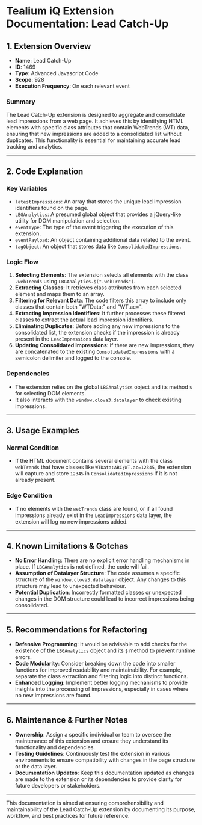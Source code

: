 # Tealium iQ Extension Documentation: Lead Catch-Up

## 1. Extension Overview
- **Name**: Lead Catch-Up
- **ID**: 1469
- **Type**: Advanced Javascript Code
- **Scope**: 928
- **Execution Frequency**: On each relevant event

### Summary
The Lead Catch-Up extension is designed to aggregate and consolidate lead impressions from a web page. It achieves this by identifying HTML elements with specific class attributes that contain WebTrends (WT) data, ensuring that new impressions are added to a consolidated list without duplicates. This functionality is essential for maintaining accurate lead tracking and analytics.

---

## 2. Code Explanation

### Key Variables
- `latestImpressions`: An array that stores the unique lead impression identifiers found on the page.
- `LBGAnalytics`: A presumed global object that provides a jQuery-like utility for DOM manipulation and selection.
- `eventType`: The type of the event triggering the execution of this extension.
- `eventPayload`: An object containing additional data related to the event.
- `tagObject`: An object that stores data like `ConsolidatedImpressions`.

### Logic Flow
1. **Selecting Elements**: The extension selects all elements with the class `.webTrends` using `LBGAnalytics.$(".webTrends")`.
2. **Extracting Classes**: It retrieves class attributes from each selected element and maps them to an array.
3. **Filtering for Relevant Data**: The code filters this array to include only classes that contain both "WTData:" and "WT.ac=".
4. **Extracting Impression Identifiers**: It further processes these filtered classes to extract the actual lead impression identifiers.
5. **Eliminating Duplicates**: Before adding any new impressions to the consolidated list, the extension checks if the impression is already present in the `LeadImpressions` data layer.
6. **Updating Consolidated Impressions**: If there are new impressions, they are concatenated to the existing `ConsolidatedImpressions` with a semicolon delimiter and logged to the console.

### Dependencies
- The extension relies on the global `LBGAnalytics` object and its method `$` for selecting DOM elements.
- It also interacts with the `window.clova3.datalayer` to check existing impressions.

---

## 3. Usage Examples

### Normal Condition
- If the HTML document contains several elements with the class `webTrends` that have classes like `WTData:ABC;WT.ac=12345`, the extension will capture and store `12345` in `ConsolidatedImpressions` if it is not already present.

### Edge Condition
- If no elements with the `webTrends` class are found, or if all found impressions already exist in the `LeadImpressions` data layer, the extension will log no new impressions added.

---

## 4. Known Limitations & Gotchas

- **No Error Handling**: There are no explicit error handling mechanisms in place. If `LBGAnalytics` is not defined, the code will fail.
- **Assumption of Datalayer Structure**: The code assumes a specific structure of the `window.clova3.datalayer` object. Any changes to this structure may lead to unexpected behaviour.
- **Potential Duplication**: Incorrectly formatted classes or unexpected changes in the DOM structure could lead to incorrect impressions being consolidated.

---

## 5. Recommendations for Refactoring

- **Defensive Programming**: It would be advisable to add checks for the existence of the `LBGAnalytics` object and its `$` method to prevent runtime errors.
- **Code Modularity**: Consider breaking down the code into smaller functions for improved readability and maintainability. For example, separate the class extraction and filtering logic into distinct functions.
- **Enhanced Logging**: Implement better logging mechanisms to provide insights into the processing of impressions, especially in cases where no new impressions are found.

---

## 6. Maintenance & Further Notes

- **Ownership**: Assign a specific individual or team to oversee the maintenance of this extension and ensure they understand its functionality and dependencies.
- **Testing Guidelines**: Continuously test the extension in various environments to ensure compatibility with changes in the page structure or the data layer.
- **Documentation Updates**: Keep this documentation updated as changes are made to the extension or its dependencies to provide clarity for future developers or stakeholders.

--- 

This documentation is aimed at ensuring comprehensibility and maintainability of the Lead Catch-Up extension by documenting its purpose, workflow, and best practices for future reference.